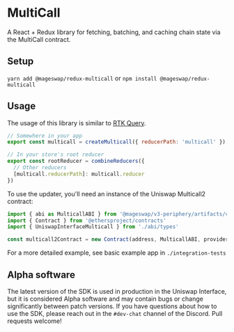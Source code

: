 # MultiCall

A React + Redux library for fetching, batching, and caching chain state via the MultiCall contract.

## Setup

`yarn add @mageswap/redux-multicall` or `npm install @mageswap/redux-multicall`

## Usage

The usage of this library is similar to [RTK Query](https://redux-toolkit.js.org/rtk-query/overview#create-an-api-slice).

```js
// Somewhere in your app
export const multicall = createMulticall({ reducerPath: 'multicall' })

// In your store's root reducer
export const rootReducer = combineReducers({
  // Other reducers
  [multicall.reducerPath]: multicall.reducer
})
```

To use the updater, you'll need an instance of the Uniswap Multicall2 contract:

```js
import { abi as MulticallABI } from '@mageswap/v3-periphery/artifacts/contracts/lens/UniswapInterfaceMulticall.sol/UniswapInterfaceMulticall.json'
import { Contract } from '@ethersproject/contracts'
import { UniswapInterfaceMulticall } from './abi/types'

const multicall2Contract = new Contract(address, MulticallABI, provider) as UniswapInterfaceMulticall
```

For a more detailed example, see basic example app in `./integration-tests`

## Alpha software

The latest version of the SDK is used in production in the Uniswap Interface,
but it is considered Alpha software and may contain bugs or change significantly between patch versions.
If you have questions about how to use the SDK, please reach out in the `#dev-chat` channel of the Discord.
Pull requests welcome!
